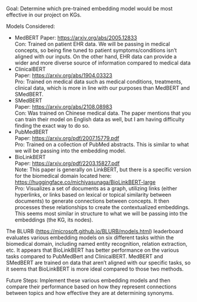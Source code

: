 Goal: Determine which pre-trained embedding model would be most effective in our project on KGs. 

Models Considered:  
* MedBERT
  Paper: https://arxiv.org/abs/2005.12833   
  Con: Trained on patient EHR data. We will be passing in medical concepts, so being fine tuned to patient symptoms/conditions isn’t aligned with our inputs. On the other hand, EHR data can provide a wider and more diverse source of information compared to medical data
* ClinicalBERT <br />
  Paper: https://arxiv.org/abs/1904.03323   
  Pro: Trained on medical data such as medical conditions, treatments, clinical data, which is more in line with our purposes than MedBERT and SMedBERT.    
* SMedBERT  
  Paper: https://arxiv.org/abs/2108.08983   
  Con: Was trained on Chinese medical data. The paper mentions that you can train their model on English data as well, but I am having difficulty finding the exact way to do so.   
* PubMedBERT      
  Paper: https://arxiv.org/pdf/2007.15779.pdf   
  Pro: Trained on a collection of PubMed abstracts. This is similar to what we will be passing into the embedding model.   
* BioLinkBERT   
  Paper: https://arxiv.org/pdf/2203.15827.pdf   
    Note: This paper is generally on LinkBERT, but there is a specific version for the biomedical domain located here: https://huggingface.co/michiyasunaga/BioLinkBERT-large   
  Pro: Visualizes a set of documents as a graph, utilizing links (either hyperlinks, or links based on lexical or topical similarity between documents) to generate connections between concepts. It then processes these relationships to create the contextualized embeddings. This seems most similar in structure to what we will be passing into the embeddings (the KG, its nodes).   

The BLURB (https://microsoft.github.io/BLURB/models.html) leaderboard evaluates various embedding models on six different tasks within the biomedical domain, including named entity recognition, relation extraction, etc. It appears that BioLinkBERT has better performance on the various tasks compared to PubMedBert and ClinicalBERT. MedBERT and SMedBERT are trained on data that aren’t aligned with our specific tasks, so it seems that BioLinkBERT is more ideal compared to those two methods.      

Future Steps: Implement these various embedding models and then compare their performance based on how they represent connections between topics and how effective they are at determining synonyms. 

